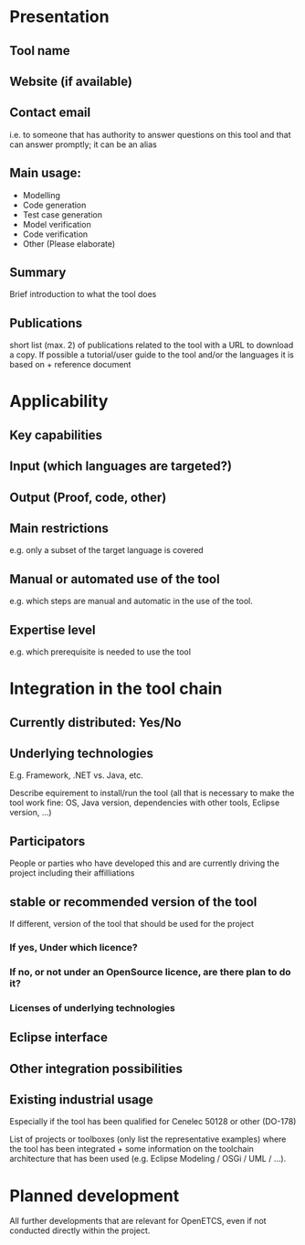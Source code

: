 # Presentation
## Tool name
## Website (if available)
## Contact email
i.e. to someone that has authority to answer questions on this tool
and that can answer promptly; it can be an alias

## Main usage:
 - Modelling
 - Code generation
 - Test case generation
 - Model verification
 - Code verification
 - Other (Please elaborate)

## Summary
Brief introduction to what the tool does

## Publications
short list (max. 2) of publications related to the tool with a URL
to download a copy. If possible a tutorial/user guide to the tool
and/or the languages it is based on + reference document


# Applicability
## Key capabilities
## Input (which languages are targeted?)
## Output (Proof, code, other)
## Main restrictions
e.g. only a subset of the target language is covered

## Manual or automated use of the tool
e.g. which steps are manual and automatic in the use of the tool.

## Expertise level
e.g. which prerequisite is needed to use the tool


# Integration in the tool chain
## Currently distributed: Yes/No
## Underlying technologies
E.g. Framework, .NET vs. Java, etc.

Describe equirement to install/run the tool (all that is necessary to make
the tool work fine: OS, Java version, dependencies with other tools,
Eclipse version, ...)

## Participators
People or parties who have developed this and are currently driving the project including their affilliations

## stable or recommended version of the tool

If different, version of the tool that should be used for the project

### If yes, Under which licence?
### If no, or not under an OpenSource licence, are there plan to do it?
### Licenses of underlying technologies

## Eclipse interface
## Other integration possibilities
## Existing industrial usage
Especially if the tool has been qualified for Cenelec 50128 or other (DO-178)

List of projects or toolboxes (only list the representative
examples) where the tool has been integrated + some information on the
toolchain architecture that has been used (e.g. Eclipse Modeling /
OSGi / UML / ...).


# Planned development
All further developments that are relevant for OpenETCS, even if not
conducted directly within the project.
